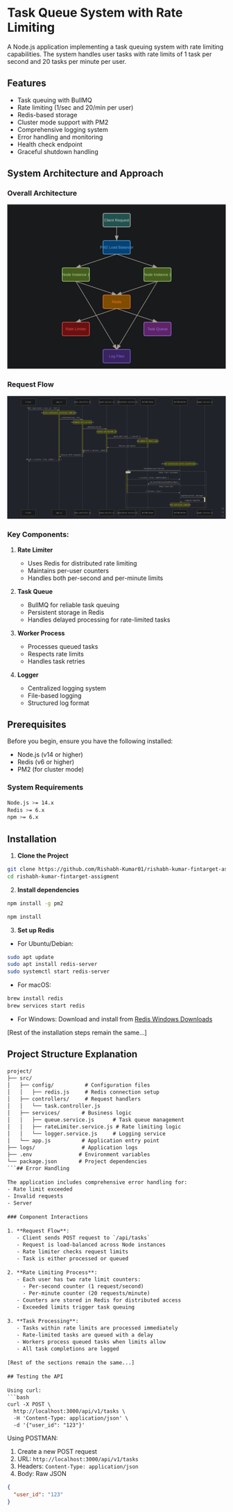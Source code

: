 # Task Queue System with Rate Limiting

A Node.js application implementing a task queuing system with rate limiting capabilities. The system handles user tasks with rate limits of 1 task per second and 20 tasks per minute per user.

## Features

- Task queuing with BullMQ
- Rate limiting (1/sec and 20/min per user)
- Redis-based storage
- Cluster mode support with PM2
- Comprehensive logging system
- Error handling and monitoring
- Health check endpoint
- Graceful shutdown handling

## System Architecture and Approach

### Overall Architecture

![System Architecture Diagram](image-1.png)

### Request Flow

![Detailed Function Call Sequence of the Project](image.png)

### Key Components:

1. **Rate Limiter**

   - Uses Redis for distributed rate limiting
   - Maintains per-user counters
   - Handles both per-second and per-minute limits

2. **Task Queue**

   - BullMQ for reliable task queuing
   - Persistent storage in Redis
   - Handles delayed processing for rate-limited tasks

3. **Worker Process**

   - Processes queued tasks
   - Respects rate limits
   - Handles task retries

4. **Logger**
   - Centralized logging system
   - File-based logging
   - Structured log format

## Prerequisites

Before you begin, ensure you have the following installed:

- Node.js (v14 or higher)
- Redis (v6 or higher)
- PM2 (for cluster mode)

### System Requirements

```bash
Node.js >= 14.x
Redis >= 6.x
npm >= 6.x
```

## Installation

1. **Clone the Project**

```bash
git clone https://github.com/Rishabh-Kumar01/rishabh-kumar-fintarget-assigment.git
cd rishabh-kumar-fintarget-assigment
```

2. **Install dependencies**

```bash
npm install -g pm2
```

```bash
npm install
```

3. **Set up Redis**

- For Ubuntu/Debian:

```bash
sudo apt update
sudo apt install redis-server
sudo systemctl start redis-server
```

- For macOS:

```bash
brew install redis
brew services start redis
```

- For Windows:
  Download and install from [Redis Windows Downloads](https://github.com/microsoftarchive/redis/releases)

[Rest of the installation steps remain the same...]

## Project Structure Explanation

````
project/
├── src/
│   ├── config/          # Configuration files
│   │   ├── redis.js     # Redis connection setup
│   ├── controllers/     # Request handlers
│   │   └── task.controller.js
│   ├── services/       # Business logic
│   │   ├── queue.service.js      # Task queue management
│   │   ├── rateLimiter.service.js # Rate limiting logic
│   │   └── logger.service.js     # Logging service
│   └── app.js          # Application entry point
├── logs/               # Application logs
├── .env               # Environment variables
└── package.json       # Project dependencies
```## Error Handling

The application includes comprehensive error handling for:
- Rate limit exceeded
- Invalid requests
- Server

### Component Interactions

1. **Request Flow**:
   - Client sends POST request to `/api/tasks`
   - Request is load-balanced across Node instances
   - Rate limiter checks request limits
   - Task is either processed or queued

2. **Rate Limiting Process**:
   - Each user has two rate limit counters:
     - Per-second counter (1 request/second)
     - Per-minute counter (20 requests/minute)
   - Counters are stored in Redis for distributed access
   - Exceeded limits trigger task queuing

3. **Task Processing**:
   - Tasks within rate limits are processed immediately
   - Rate-limited tasks are queued with a delay
   - Workers process queued tasks when limits allow
   - All task completions are logged

[Rest of the sections remain the same...]

## Testing the API

Using curl:
```bash
curl -X POST \
  http://localhost:3000/api/v1/tasks \
  -H 'Content-Type: application/json' \
  -d '{"user_id": "123"}'
````

Using POSTMAN:

1. Create a new POST request
2. URL: `http://localhost:3000/api/v1/tasks`
3. Headers: `Content-Type: application/json`
4. Body: Raw JSON

```json
{
  "user_id": "123"
}
```
